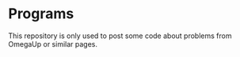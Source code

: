 # Programs
This repository is only used to post some code about problems from OmegaUp or similar pages.
